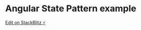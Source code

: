 # Angular State Pattern example

[Edit on StackBlitz ⚡️](https://stackblitz.com/edit/angular-state-pattern-rneto)
